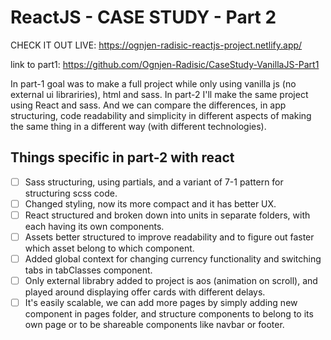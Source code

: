 # ReactJS - CASE STUDY - Part 2

CHECK IT OUT LIVE: https://ognjen-radisic-reactjs-project.netlify.app/

link to part1: https://github.com/Ognjen-Radisic/CaseStudy-VanillaJS-Part1

In part-1 goal was to make a full project while only using vanilla js (no external ui librariries), html and sass. In part-2 I'll make the same project using React and sass. And we can compare the differences, in app structuring, code readability and simplicity in different aspects of making the same thing in a different way (with different technologies).

## Things specific in part-2 with react

- [ ] Sass structuring, using partials, and a variant of 7-1 pattern for structuring scss code.
- [ ] Changed styling, now its more compact and it has better UX.
- [ ] React structured and broken down into units in separate folders, with each having its own components.
- [ ] Assets better structured to improve readability and to figure out faster which asset belong to which component.
- [ ] Added global context for changing currency functionality and switching tabs in tabClasses component.
- [ ] Only external librabry added to project is aos (animation on scroll), and played around displaying offer cards with different delays.
- [ ] It's easily scalable, we can add more pages by simply adding new component in pages folder, and structure components to belong to its own page or to be shareable components like navbar or footer.

